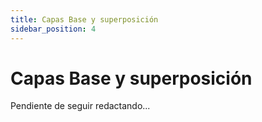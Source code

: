 ```yaml
---
title: Capas Base y superposición	
sidebar_position: 4
---
```

# Capas Base y superposición	
Pendiente de seguir redactando...